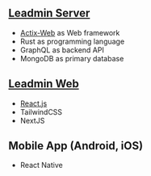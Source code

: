 ## **[Leadmin Server](https://github.com/CyCodeDE/Leadmin-Server)**
- [Actix-Web](https://actix.rs/) as Web framework
- Rust as programming language
- GraphQL as backend API
- MongoDB as primary database

## **[Leadmin Web](https://github.com/CyCodeDE/Leadmin-Web)**
- [React.js](https://reactjs.org)
- TailwindCSS
- NextJS

## **Mobile App (Android, iOS)**
- React Native

